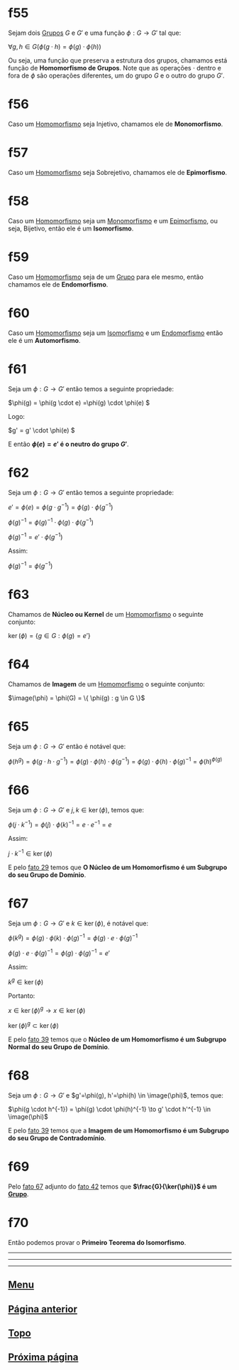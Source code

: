 # f55

Sejam dois [Grupos](/page%201.md#f11) $G$ e $G'$ e uma função $\phi : G \to G'$ tal que:

$\forall g, h \in G ( \phi(g \cdot h) = \phi(g) \cdot \phi(h) )$

Ou seja, uma função que preserva a estrutura dos grupos, chamamos está função de **Homomorfismo de Grupos**. Note que as operações $\cdot$ dentro e fora de $\phi$ são operações diferentes, um do grupo $G$ e o outro do grupo $G'$.

# f56

Caso um [Homomorfismo](#f55) seja Injetivo, chamamos ele de **Monomorfismo**.

# f57

Caso um [Homomorfismo](#f55) seja Sobrejetivo, chamamos ele de **Epimorfismo**.

# f58

Caso um [Homomorfismo](#f55) seja um [Monomorfismo](#f56) e um  [Epimorfismo](#f57), ou seja, Bijetivo, então ele é um **Isomorfismo**.

# f59

Caso um [Homomorfismo](#f55) seja de um [Grupo](/page%201.md#11) para ele mesmo, então chamamos ele de **Endomorfismo**.

# f60

Caso um [Homomorfismo](#f55) seja um [Isomorfismo](#f58) e um  [Endomorfismo](#f59) então ele é um **Automorfismo**.

# f61

Seja um $\phi : G \to G'$ então temos a seguinte propriedade:

$\phi(g) = \phi(g \cdot e) =\phi(g) \cdot \phi(e) $

Logo:

$g' = g' \cdot \phi(e) $

E então **$\phi(e) = e'$ é o neutro do grupo $G'$**.

# f62

Seja um $\phi : G \to G'$ então temos a seguinte propriedade:

$e' = \phi(e) = \phi(g \cdot g^{-1}) = \phi(g) \cdot \phi(g^{-1})$

$\phi(g)^{-1} = \phi(g)^{-1} \cdot \phi(g) \cdot \phi(g^{-1})$

$\phi(g)^{-1} = e' \cdot \phi(g^{-1})$

Assim:

$\phi(g)^{-1} = \phi(g^{-1})$

# f63

Chamamos de **Núcleo ou Kernel** de um [Homomorfismo](#f55) o seguinte conjunto:

$\ker(\phi) = \{ g \in G : \phi(g) = e' \}$

# f64

Chamamos de **Imagem** de um [Homomorfismo](#f55) o seguinte conjunto:

$\image(\phi) = \phi(G) = \{ \phi(g) : g \in G \}$

# f65

Seja um $\phi : G \to G'$ então é notável que:

$\phi(h^g) = \phi(g \cdot h \cdot g^{-1}) = \phi(g) \cdot \phi(h) \cdot \phi(g^{-1}) = \phi(g) \cdot \phi(h) \cdot \phi(g)^{-1} = \phi(h)^{\phi(g)}$

# f66

Seja um $\phi : G \to G'$ e $j, k \in \ker(\phi)$, temos que:

$\phi(j \cdot k^{-1}) = \phi(j) \cdot \phi(k)^{-1} = e \cdot e^{-1} = e$

Assim:

$j \cdot k^{-1} \in \ker(\phi)$

E pelo [fato 29](/page%203.md#29) temos que **O Núcleo de um Homomorfismo é um Subgrupo do seu Grupo de Domínio**.

# f67

Seja um $\phi : G \to G'$ e $k \in \ker(\phi)$, é notável que:

$\phi(k^g) = \phi(g) \cdot \phi(k) \cdot \phi(g)^{-1} = \phi(g) \cdot e \cdot \phi(g)^{-1}$

$\phi(g) \cdot e \cdot \phi(g)^{-1}= \phi(g) \cdot \phi(g)^{-1} = e'$

Assim:

$k^g \in \ker(\phi)$

Portanto:

$x \in \ker(\phi)^g \to x \in \ker(\phi)$

$\ker(\phi)^g \subset \ker(\phi)$

E pelo [fato 39](/page%204.md#f39) temos que o **Núcleo de um Homomorfismo é um Subgrupo Normal do seu Grupo de Domínio**.

# f68

Seja um $\phi : G \to G'$ e $g'=\phi(g), h'=\phi(h) \in \image(\phi)$, temos que:

$\phi(g \cdot h^{-1}) = \phi(g) \cdot \phi(h)^{-1} \to g' \cdot h'^{-1} \in \image(\phi)$

E pelo [fato 39](/page%204.md#f39) temos que a **Imagem de um Homomorfismo é um Subgrupo do seu Grupo de Contradomínio**.

# f69

Pelo [fato 67](#f67) adjunto do [fato 42](/page%204.md#42) temos que **$\frac{G}{\ker(\phi)}$ é um [Grupo](/page%201.md#f11)**.

# f70

Então podemos provar o **Primeiro Teorema do Isomorfismo**.

---
---
---

## [Menu](/readme.md)

## [Página anterior](/page%205.md)

## [Topo](#f55)

## [Próxima página](/page%207.md)